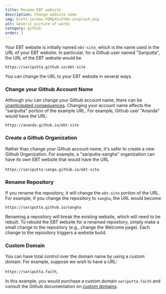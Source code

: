 ```yaml
---
title: Rename EBT website
description: Change website name
img: brett-jordan-POMpXtcVYHo-unsplash.png
alt: Generic picture of words
category: github
order: 1
---
```


Your EBT website is initially named `ebt-site`,
which is the name used in the URL of your EBT website.
In particular, for a Github user named "Sariputta", the URL of
the EBT website would be 

`https://sariputta.github.io/ebt-site`

You can change the URL to your EBT website in several ways.

### Change your Github Account Name
Although you can change your Github account name,
there can be [unanticipated consequences](https://docs.github.com/en/github/setting-up-and-managing-your-github-user-account/changing-your-github-username).
Changing your account name affects the "sariputta" portion of the example URL.
For example, Github user "Ananda" would have the URL:

`https://ananda.github.io/ebt-site`

### Create a Github Organization 
Rather than change your Github account name, it's
safer to create a new Github Organization.
For example, a "sariputta-sangha" organization can have its
own EBT website that would have the URL

`https://sariputta-sanga.github.io/ebt-site`.

### Rename Repository
If you rename the repository, it will change the `ebt-site`
portion of the URL. 
For example, if you change the repository to `sangha`,
the URL would become 

`https://sariputta.github.io/sangha`

Renaming a repository will break the existing website,
which will need to be rebuilt.
To rebuild the EBT website for a renamed repository, 
simply make a small change to the repository (e.g., change the Welcome page).
Each change to the repository triggers a website build.

### Custom Domain
You can have total control over the domain name by using a custom domain.
For example, suppose we wish to have a URL:

`https://sariputta.faith`,

In this example, you would purchase a custom domain `sariputta.faith` and
consult the Github documentation on [custom domains](https://docs.github.com/en/github/working-with-github-pages/configuring-a-custom-domain-for-your-github-pages-site).


